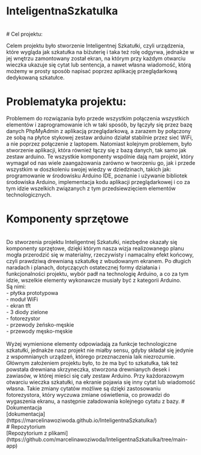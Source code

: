# InteligentnaSzkatulka

 <br/> 
 # Cel projektu:

Celem projektu było stworzenie Inteligentnej Szkatułki, czyli urządzenia, które wygląda jak szkatułka na biżuterię i taka też rolę odgyrwa, jednakże w jej wnętrzu zamontowany został ekran, na którym przy każdym otwarciu wieczka ukazuje się cytat lub sentencja, a nawet własna wiadomość, którą możemy w prosty sposób napisać poprzez aplikację przeglądarkową dedykowaną szkatułce. 
<br/>
# Problematyka projektu:
Problemem do rozwiązania było przede wszystkim połączenia wszystkich elementów i zaprogramowanie ich w taki sposób, by łączyły się przez bazę danych PhpMyAdmin z aplikacją przeglądarkową, a zarazem by połączony ze sobą na płytce stykowej zestaw arduino działał stabilnie przez sieć WiFi, a nie poprzez połączenie z laptopem. Natomiast kolejnym problemem, było stworzenie aplikacji, która również łączy się z bazą danych, tak samo jak zestaw arduino. Te wszystkie komponenty wspólnie dają nam projekt, który wymagał od nas wiele zaangażowania zarówno w tworzeniu go, jak i przede wszystkim w doszkoleniu swojej wiedzy w dziedzinach, takich jak: programowanie w środowisku Arduino IDE, poznanie i używanie bibliotek środowiska Arduino, implementacja kodu aplikacji przeglądarkowej i co za tym idzie wszelkich związanych z tym przedsiewzięciem elementów technologicznych. </br>


# Komponenty sprzętowe
</br>
Do stworzenia projektu Inteligentnej Szkatułki, niezbędne okazały się komponenty sprzętowe, dzięki którym nasza wizja realizowanego planu mogła przerodzić się w materialny, rzeczywisty i namacalny efekt końcowy, czyli prawdziwą drewnianą szkatułkę z wbudowanym ekranem. Po długich naradach i planach, dotyczących ostatecznej formy działania i funkcjonalności projektu, wybór padł na technologię Arduino, a co za tym idzie, wszelkie elementy wykonawcze musiały być z kategorii Arduino. 
</br> Są nimi:
</br>
- płytka prototypowa </br>
- moduł WiFi </br>
- ekran tft </br>
- 3 diody zielone </br>
- fotorezystor </br>
- przewody żeńsko-męskie  </br>
- przewody męsko-męskie </br>
</br>
Wyżej wymienione elementy odpowiadają za funkcje technologiczne szkatułki, jednakże nasz projekt nie miałby sensu, gdyby składał się jedynie z wspomnianych urządzeń, którego przeznaczenia laik niezrozumie. Głównym założeniem projektu było, to że ma być to szkatułka, tak też powstała drewniana skrzyneczka, stworzona drewnianych desek i zawiasów, w której mieści się cały zestaw Arduino. Przy każdorazowym otwarciu wieczka szkatułki, na ekranie pojawia się inny cytat lub wiadomość własna. Takie zmiany cytatów możliwe są dzięki zastosowaniu fotorezystora, który wyczuwa zmiane oświetlenia, co prowadzi do wygaszenia ekranu, a następnie załadowania kolejnego cytatu z bazy.
# Dokumentacja </br>
[dokumentacja](https://marcelinawoziwoda.github.io/InteligentnaSzkatulka/)</br>
# Repozytorium </br>
[Repozytorium z plikami](https://github.com/marcelinawoziwoda/InteligentnaSzkatulka/tree/main-app)
